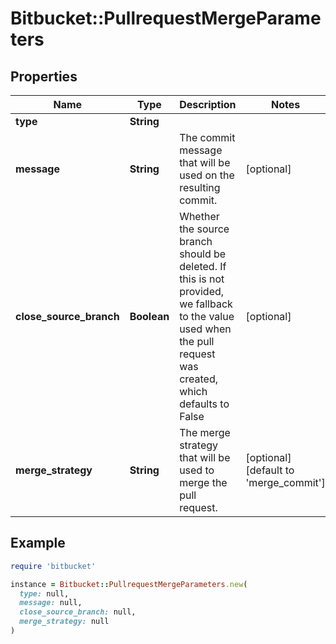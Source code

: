 # Bitbucket::PullrequestMergeParameters

## Properties

| Name | Type | Description | Notes |
| ---- | ---- | ----------- | ----- |
| **type** | **String** |  |  |
| **message** | **String** | The commit message that will be used on the resulting commit. | [optional] |
| **close_source_branch** | **Boolean** | Whether the source branch should be deleted. If this is not provided, we fallback to the value used when the pull request was created, which defaults to False | [optional] |
| **merge_strategy** | **String** | The merge strategy that will be used to merge the pull request. | [optional][default to &#39;merge_commit&#39;] |

## Example

```ruby
require 'bitbucket'

instance = Bitbucket::PullrequestMergeParameters.new(
  type: null,
  message: null,
  close_source_branch: null,
  merge_strategy: null
)
```

